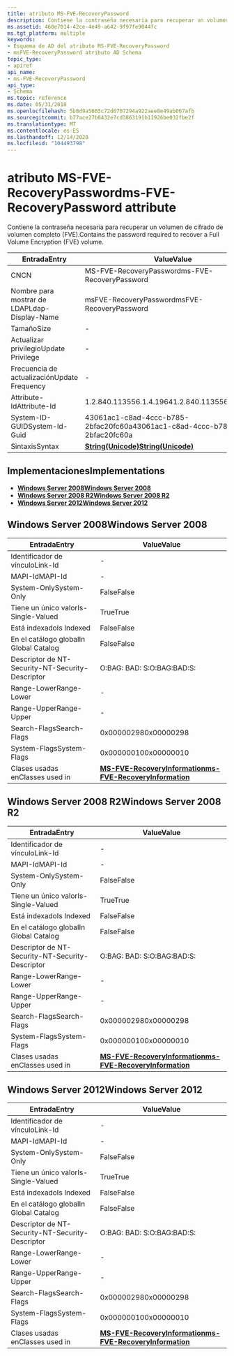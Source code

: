 ```yaml
---
title: atributo MS-FVE-RecoveryPassword
description: Contiene la contraseña necesaria para recuperar un volumen de cifrado de volumen completo (FVE).
ms.assetid: 460e7014-42ce-4e49-a642-9f97fe9044fc
ms.tgt_platform: multiple
keywords:
- Esquema de AD del atributo MS-FVE-RecoveryPassword
- msFVE-RecoveryPassword atributo AD Schema
topic_type:
- apiref
api_name:
- ms-FVE-RecoveryPassword
api_type:
- Schema
ms.topic: reference
ms.date: 05/31/2018
ms.openlocfilehash: 5b8d9a5603c72d6707294a922aee8e49ab067afb
ms.sourcegitcommit: b77ace27b0432e7cd3863191b11926be032fbe2f
ms.translationtype: MT
ms.contentlocale: es-ES
ms.lasthandoff: 12/14/2020
ms.locfileid: "104493798"
---
```

# <a name="ms-fve-recoverypassword-attribute"></a><span data-ttu-id="c55c2-105">atributo MS-FVE-RecoveryPassword</span><span class="sxs-lookup"><span data-stu-id="c55c2-105">ms-FVE-RecoveryPassword attribute</span></span>

<span data-ttu-id="c55c2-106">Contiene la contraseña necesaria para recuperar un volumen de cifrado de volumen completo (FVE).</span><span class="sxs-lookup"><span data-stu-id="c55c2-106">Contains the password required to recover a Full Volume Encryption (FVE) volume.</span></span>



| <span data-ttu-id="c55c2-107">Entrada</span><span class="sxs-lookup"><span data-stu-id="c55c2-107">Entry</span></span> | <span data-ttu-id="c55c2-108">Value</span><span class="sxs-lookup"><span data-stu-id="c55c2-108">Value</span></span> |
|-------------------|---------------------------------------------|
| <span data-ttu-id="c55c2-109">CN</span><span class="sxs-lookup"><span data-stu-id="c55c2-109">CN</span></span>                | <span data-ttu-id="c55c2-110">MS-FVE-RecoveryPassword</span><span class="sxs-lookup"><span data-stu-id="c55c2-110">ms-FVE-RecoveryPassword</span></span>                     |
| <span data-ttu-id="c55c2-111">Nombre para mostrar de LDAP</span><span class="sxs-lookup"><span data-stu-id="c55c2-111">Ldap-Display-Name</span></span> | <span data-ttu-id="c55c2-112">msFVE-RecoveryPassword</span><span class="sxs-lookup"><span data-stu-id="c55c2-112">msFVE-RecoveryPassword</span></span>                      |
| <span data-ttu-id="c55c2-113">Tamaño</span><span class="sxs-lookup"><span data-stu-id="c55c2-113">Size</span></span>              | \-                                          |
| <span data-ttu-id="c55c2-114">Actualizar privilegio</span><span class="sxs-lookup"><span data-stu-id="c55c2-114">Update Privilege</span></span>  | \-                                          |
| <span data-ttu-id="c55c2-115">Frecuencia de actualización</span><span class="sxs-lookup"><span data-stu-id="c55c2-115">Update Frequency</span></span>  | \-                                          |
| <span data-ttu-id="c55c2-116">Attribute-Id</span><span class="sxs-lookup"><span data-stu-id="c55c2-116">Attribute-Id</span></span>      | <span data-ttu-id="c55c2-117">1.2.840.113556.1.4.1964</span><span class="sxs-lookup"><span data-stu-id="c55c2-117">1.2.840.113556.1.4.1964</span></span>                     |
| <span data-ttu-id="c55c2-118">System-ID-GUID</span><span class="sxs-lookup"><span data-stu-id="c55c2-118">System-Id-Guid</span></span>    | <span data-ttu-id="c55c2-119">43061ac1-c8ad-4ccc-b785-2bfac20fc60a</span><span class="sxs-lookup"><span data-stu-id="c55c2-119">43061ac1-c8ad-4ccc-b785-2bfac20fc60a</span></span>        |
| <span data-ttu-id="c55c2-120">Sintaxis</span><span class="sxs-lookup"><span data-stu-id="c55c2-120">Syntax</span></span>            | [<span data-ttu-id="c55c2-121">**String(Unicode)**</span><span class="sxs-lookup"><span data-stu-id="c55c2-121">**String(Unicode)**</span></span>](s-string-unicode.md) |



## <a name="implementations"></a><span data-ttu-id="c55c2-122">Implementaciones</span><span class="sxs-lookup"><span data-stu-id="c55c2-122">Implementations</span></span>

-   [<span data-ttu-id="c55c2-123">**Windows Server 2008**</span><span class="sxs-lookup"><span data-stu-id="c55c2-123">**Windows Server 2008**</span></span>](#windows-server-2008)
-   [<span data-ttu-id="c55c2-124">**Windows Server 2008 R2**</span><span class="sxs-lookup"><span data-stu-id="c55c2-124">**Windows Server 2008 R2**</span></span>](#windows-server-2008-r2)
-   [<span data-ttu-id="c55c2-125">**Windows Server 2012**</span><span class="sxs-lookup"><span data-stu-id="c55c2-125">**Windows Server 2012**</span></span>](#windows-server-2012)

## <a name="windows-server-2008"></a><span data-ttu-id="c55c2-126">Windows Server 2008</span><span class="sxs-lookup"><span data-stu-id="c55c2-126">Windows Server 2008</span></span>



| <span data-ttu-id="c55c2-127">Entrada</span><span class="sxs-lookup"><span data-stu-id="c55c2-127">Entry</span></span> | <span data-ttu-id="c55c2-128">Value</span><span class="sxs-lookup"><span data-stu-id="c55c2-128">Value</span></span> |
|------------------------|------------------------------------------------------------------------------|
| <span data-ttu-id="c55c2-129">Identificador de vínculo</span><span class="sxs-lookup"><span data-stu-id="c55c2-129">Link-Id</span></span>                | \-                                                                           |
| <span data-ttu-id="c55c2-130">MAPI-Id</span><span class="sxs-lookup"><span data-stu-id="c55c2-130">MAPI-Id</span></span>                | \-                                                                           |
| <span data-ttu-id="c55c2-131">System-Only</span><span class="sxs-lookup"><span data-stu-id="c55c2-131">System-Only</span></span>            | <span data-ttu-id="c55c2-132">False</span><span class="sxs-lookup"><span data-stu-id="c55c2-132">False</span></span>                                                                        |
| <span data-ttu-id="c55c2-133">Tiene un único valor</span><span class="sxs-lookup"><span data-stu-id="c55c2-133">Is-Single-Valued</span></span>       | <span data-ttu-id="c55c2-134">True</span><span class="sxs-lookup"><span data-stu-id="c55c2-134">True</span></span>                                                                         |
| <span data-ttu-id="c55c2-135">Está indexado</span><span class="sxs-lookup"><span data-stu-id="c55c2-135">Is Indexed</span></span>             | <span data-ttu-id="c55c2-136">False</span><span class="sxs-lookup"><span data-stu-id="c55c2-136">False</span></span>                                                                        |
| <span data-ttu-id="c55c2-137">En el catálogo global</span><span class="sxs-lookup"><span data-stu-id="c55c2-137">In Global Catalog</span></span>      | <span data-ttu-id="c55c2-138">False</span><span class="sxs-lookup"><span data-stu-id="c55c2-138">False</span></span>                                                                        |
| <span data-ttu-id="c55c2-139">Descriptor de NT-Security-</span><span class="sxs-lookup"><span data-stu-id="c55c2-139">NT-Security-Descriptor</span></span> | <span data-ttu-id="c55c2-140">O:BAG: BAD: S:</span><span class="sxs-lookup"><span data-stu-id="c55c2-140">O:BAG:BAD:S:</span></span>                                                                 |
| <span data-ttu-id="c55c2-141">Range-Lower</span><span class="sxs-lookup"><span data-stu-id="c55c2-141">Range-Lower</span></span>            | \-                                                                           |
| <span data-ttu-id="c55c2-142">Range-Upper</span><span class="sxs-lookup"><span data-stu-id="c55c2-142">Range-Upper</span></span>            | \-                                                                           |
| <span data-ttu-id="c55c2-143">Search-Flags</span><span class="sxs-lookup"><span data-stu-id="c55c2-143">Search-Flags</span></span>           | <span data-ttu-id="c55c2-144">0x00000298</span><span class="sxs-lookup"><span data-stu-id="c55c2-144">0x00000298</span></span>                                                                   |
| <span data-ttu-id="c55c2-145">System-Flags</span><span class="sxs-lookup"><span data-stu-id="c55c2-145">System-Flags</span></span>           | <span data-ttu-id="c55c2-146">0x00000010</span><span class="sxs-lookup"><span data-stu-id="c55c2-146">0x00000010</span></span>                                                                   |
| <span data-ttu-id="c55c2-147">Clases usadas en</span><span class="sxs-lookup"><span data-stu-id="c55c2-147">Classes used in</span></span>        | [<span data-ttu-id="c55c2-148">**MS-FVE-RecoveryInformation**</span><span class="sxs-lookup"><span data-stu-id="c55c2-148">**ms-FVE-RecoveryInformation**</span></span>](c-msfve-recoveryinformation.md)<br/> |



## <a name="windows-server-2008-r2"></a><span data-ttu-id="c55c2-149">Windows Server 2008 R2</span><span class="sxs-lookup"><span data-stu-id="c55c2-149">Windows Server 2008 R2</span></span>



| <span data-ttu-id="c55c2-150">Entrada</span><span class="sxs-lookup"><span data-stu-id="c55c2-150">Entry</span></span> | <span data-ttu-id="c55c2-151">Value</span><span class="sxs-lookup"><span data-stu-id="c55c2-151">Value</span></span> |
|------------------------|------------------------------------------------------------------------------|
| <span data-ttu-id="c55c2-152">Identificador de vínculo</span><span class="sxs-lookup"><span data-stu-id="c55c2-152">Link-Id</span></span>                | \-                                                                           |
| <span data-ttu-id="c55c2-153">MAPI-Id</span><span class="sxs-lookup"><span data-stu-id="c55c2-153">MAPI-Id</span></span>                | \-                                                                           |
| <span data-ttu-id="c55c2-154">System-Only</span><span class="sxs-lookup"><span data-stu-id="c55c2-154">System-Only</span></span>            | <span data-ttu-id="c55c2-155">False</span><span class="sxs-lookup"><span data-stu-id="c55c2-155">False</span></span>                                                                        |
| <span data-ttu-id="c55c2-156">Tiene un único valor</span><span class="sxs-lookup"><span data-stu-id="c55c2-156">Is-Single-Valued</span></span>       | <span data-ttu-id="c55c2-157">True</span><span class="sxs-lookup"><span data-stu-id="c55c2-157">True</span></span>                                                                         |
| <span data-ttu-id="c55c2-158">Está indexado</span><span class="sxs-lookup"><span data-stu-id="c55c2-158">Is Indexed</span></span>             | <span data-ttu-id="c55c2-159">False</span><span class="sxs-lookup"><span data-stu-id="c55c2-159">False</span></span>                                                                        |
| <span data-ttu-id="c55c2-160">En el catálogo global</span><span class="sxs-lookup"><span data-stu-id="c55c2-160">In Global Catalog</span></span>      | <span data-ttu-id="c55c2-161">False</span><span class="sxs-lookup"><span data-stu-id="c55c2-161">False</span></span>                                                                        |
| <span data-ttu-id="c55c2-162">Descriptor de NT-Security-</span><span class="sxs-lookup"><span data-stu-id="c55c2-162">NT-Security-Descriptor</span></span> | <span data-ttu-id="c55c2-163">O:BAG: BAD: S:</span><span class="sxs-lookup"><span data-stu-id="c55c2-163">O:BAG:BAD:S:</span></span>                                                                 |
| <span data-ttu-id="c55c2-164">Range-Lower</span><span class="sxs-lookup"><span data-stu-id="c55c2-164">Range-Lower</span></span>            | \-                                                                           |
| <span data-ttu-id="c55c2-165">Range-Upper</span><span class="sxs-lookup"><span data-stu-id="c55c2-165">Range-Upper</span></span>            | \-                                                                           |
| <span data-ttu-id="c55c2-166">Search-Flags</span><span class="sxs-lookup"><span data-stu-id="c55c2-166">Search-Flags</span></span>           | <span data-ttu-id="c55c2-167">0x00000298</span><span class="sxs-lookup"><span data-stu-id="c55c2-167">0x00000298</span></span>                                                                   |
| <span data-ttu-id="c55c2-168">System-Flags</span><span class="sxs-lookup"><span data-stu-id="c55c2-168">System-Flags</span></span>           | <span data-ttu-id="c55c2-169">0x00000010</span><span class="sxs-lookup"><span data-stu-id="c55c2-169">0x00000010</span></span>                                                                   |
| <span data-ttu-id="c55c2-170">Clases usadas en</span><span class="sxs-lookup"><span data-stu-id="c55c2-170">Classes used in</span></span>        | [<span data-ttu-id="c55c2-171">**MS-FVE-RecoveryInformation**</span><span class="sxs-lookup"><span data-stu-id="c55c2-171">**ms-FVE-RecoveryInformation**</span></span>](c-msfve-recoveryinformation.md)<br/> |



## <a name="windows-server-2012"></a><span data-ttu-id="c55c2-172">Windows Server 2012</span><span class="sxs-lookup"><span data-stu-id="c55c2-172">Windows Server 2012</span></span>



| <span data-ttu-id="c55c2-173">Entrada</span><span class="sxs-lookup"><span data-stu-id="c55c2-173">Entry</span></span> | <span data-ttu-id="c55c2-174">Value</span><span class="sxs-lookup"><span data-stu-id="c55c2-174">Value</span></span> |
|------------------------|------------------------------------------------------------------------------|
| <span data-ttu-id="c55c2-175">Identificador de vínculo</span><span class="sxs-lookup"><span data-stu-id="c55c2-175">Link-Id</span></span>                | \-                                                                           |
| <span data-ttu-id="c55c2-176">MAPI-Id</span><span class="sxs-lookup"><span data-stu-id="c55c2-176">MAPI-Id</span></span>                | \-                                                                           |
| <span data-ttu-id="c55c2-177">System-Only</span><span class="sxs-lookup"><span data-stu-id="c55c2-177">System-Only</span></span>            | <span data-ttu-id="c55c2-178">False</span><span class="sxs-lookup"><span data-stu-id="c55c2-178">False</span></span>                                                                        |
| <span data-ttu-id="c55c2-179">Tiene un único valor</span><span class="sxs-lookup"><span data-stu-id="c55c2-179">Is-Single-Valued</span></span>       | <span data-ttu-id="c55c2-180">True</span><span class="sxs-lookup"><span data-stu-id="c55c2-180">True</span></span>                                                                         |
| <span data-ttu-id="c55c2-181">Está indexado</span><span class="sxs-lookup"><span data-stu-id="c55c2-181">Is Indexed</span></span>             | <span data-ttu-id="c55c2-182">False</span><span class="sxs-lookup"><span data-stu-id="c55c2-182">False</span></span>                                                                        |
| <span data-ttu-id="c55c2-183">En el catálogo global</span><span class="sxs-lookup"><span data-stu-id="c55c2-183">In Global Catalog</span></span>      | <span data-ttu-id="c55c2-184">False</span><span class="sxs-lookup"><span data-stu-id="c55c2-184">False</span></span>                                                                        |
| <span data-ttu-id="c55c2-185">Descriptor de NT-Security-</span><span class="sxs-lookup"><span data-stu-id="c55c2-185">NT-Security-Descriptor</span></span> | <span data-ttu-id="c55c2-186">O:BAG: BAD: S:</span><span class="sxs-lookup"><span data-stu-id="c55c2-186">O:BAG:BAD:S:</span></span>                                                                 |
| <span data-ttu-id="c55c2-187">Range-Lower</span><span class="sxs-lookup"><span data-stu-id="c55c2-187">Range-Lower</span></span>            | \-                                                                           |
| <span data-ttu-id="c55c2-188">Range-Upper</span><span class="sxs-lookup"><span data-stu-id="c55c2-188">Range-Upper</span></span>            | \-                                                                           |
| <span data-ttu-id="c55c2-189">Search-Flags</span><span class="sxs-lookup"><span data-stu-id="c55c2-189">Search-Flags</span></span>           | <span data-ttu-id="c55c2-190">0x00000298</span><span class="sxs-lookup"><span data-stu-id="c55c2-190">0x00000298</span></span>                                                                   |
| <span data-ttu-id="c55c2-191">System-Flags</span><span class="sxs-lookup"><span data-stu-id="c55c2-191">System-Flags</span></span>           | <span data-ttu-id="c55c2-192">0x00000010</span><span class="sxs-lookup"><span data-stu-id="c55c2-192">0x00000010</span></span>                                                                   |
| <span data-ttu-id="c55c2-193">Clases usadas en</span><span class="sxs-lookup"><span data-stu-id="c55c2-193">Classes used in</span></span>        | [<span data-ttu-id="c55c2-194">**MS-FVE-RecoveryInformation**</span><span class="sxs-lookup"><span data-stu-id="c55c2-194">**ms-FVE-RecoveryInformation**</span></span>](c-msfve-recoveryinformation.md)<br/> |



 

 





